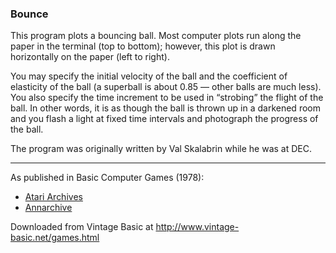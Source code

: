### Bounce

This program plots a bouncing ball. Most computer plots run along the paper in the terminal (top to bottom); however, this plot is drawn horizontally on the paper (left to right).

You may specify the initial velocity of the ball and the coefficient of elasticity of the ball (a superball is about 0.85 — other balls are much less). You also specify the time increment to be used in “strobing” the flight of the ball. In other words, it is as though the ball is thrown up in a darkened room and you flash a light at fixed time intervals and photograph the progress of the ball.

The program was originally written by Val Skalabrin while he was at DEC.

---

As published in Basic Computer Games (1978):
- [Atari Archives](https://www.atariarchives.org/basicgames/showpage.php?page=25)
- [Annarchive](https://annarchive.com/files/Basic_Computer_Games_Microcomputer_Edition.pdf#page=40)

Downloaded from Vintage Basic at
http://www.vintage-basic.net/games.html
